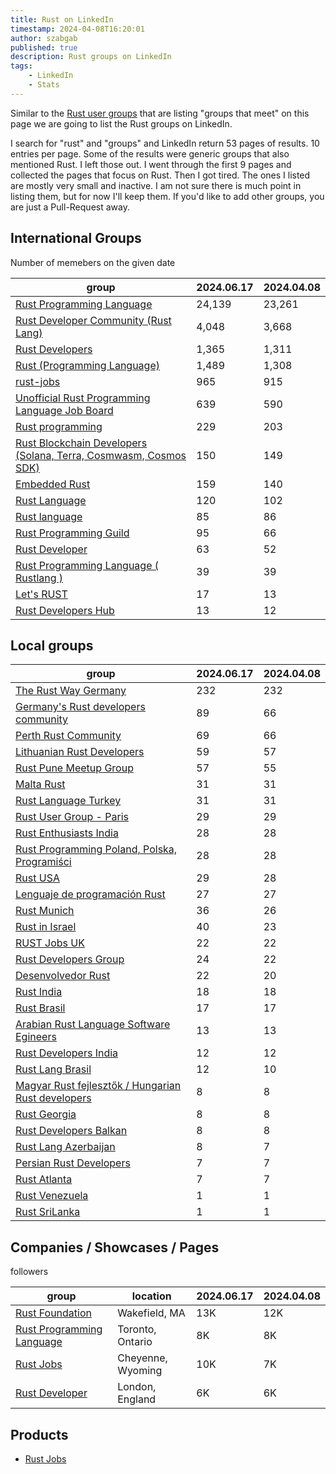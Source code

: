 ```yaml
---
title: Rust on LinkedIn
timestamp: 2024-04-08T16:20:01
author: szabgab
published: true
description: Rust groups on LinkedIn
tags:
    - LinkedIn
    - Stats
---
```


Similar to the [Rust user groups](/user-groups) that are listing "groups that meet" on this page we are going to list the Rust groups on LinkedIn.

I search for "rust" and "groups" and LinkedIn return 53 pages of results. 10 entries per page. Some of the results were generic groups that also mentioned Rust.
I left those out. I went through the first 9 pages and collected the pages that focus on Rust. Then I got tired. The ones I listed are mostly very small and inactive.
I am not sure there is much point in listing them, but for now I'll keep them. If  you'd like to add other groups, you are just a Pull-Request away.


## International Groups

Number of memebers on the given date

| group | 2024.06.17 |  2024.04.08 |
| ----- | ---------- | ----------- |
| [Rust Programming Language](https://www.linkedin.com/groups/4973032/)                                        | 24,139 | 23,261 |
| [Rust Developer Community (Rust Lang)](https://www.linkedin.com/groups/12537155/)                            |  4,048 |  3,668 |
| [Rust Developers](https://www.linkedin.com/groups/6931877/)                                                  |  1,365 |  1,311 |
| [Rust (Programming Language)](https://www.linkedin.com/groups/12566531/)                                     |  1,489 |  1,308 |
| [rust-jobs](https://www.linkedin.com/groups/8854292/)                                                        |    965 |    915 |
| [Unofficial Rust Programming Language Job Board](https://www.linkedin.com/groups/12495575/)                  |    639 |    590 |
| [Rust programming](https://www.linkedin.com/groups/13967773/)                                                |    229 |    203 |
| [Rust Blockchain Developers (Solana, Terra, Cosmwasm, Cosmos SDK)](https://www.linkedin.com/groups/8541444/) |    150 |    149 |
| [Embedded Rust](https://www.linkedin.com/groups/9377917/)                                                    |    159 |    140 |
| [Rust Language](https://www.linkedin.com/groups/9272194/)                                                    |    120 |    102 |
| [Rust language](https://www.linkedin.com/groups/8733663/)                                                    |     85 |     86 |
| [Rust Programming Guild](https://www.linkedin.com/groups/9557754/)                                           |     95 |     66 |
| [Rust Developer](https://www.linkedin.com/groups/9082241/)                                                   |     63 |     52 |
| [Rust Programming Language ( Rustlang )](https://www.linkedin.com/groups/14028940/)                          |     39 |     39 |
| [Let's RUST](https://www.linkedin.com/groups/12767039/)                                                      |     17 |     13 |
| [Rust Developers Hub](https://www.linkedin.com/groups/14332092/)                                             |     13 |     12 |


## Local groups

| group | 2024.06.17 |  2024.04.08 |
| ----- | ---------- | ----------- |
| [The Rust Way Germany](https://www.linkedin.com/groups/12783495/)                              | 232 | 232 |
| [Germany's Rust developers community](https://www.linkedin.com/groups/12787409/)               |  89 |  66 |
| [Perth Rust Community](https://www.linkedin.com/groups/7439562/)                               |  69 |  66 |
| [Lithuanian Rust Developers](https://www.linkedin.com/groups/8205799/)                         |  59 |  57 |
| [Rust Pune Meetup Group](https://www.linkedin.com/groups/9514371/)                             |  57 |  55 |
| [Malta Rust](https://www.linkedin.com/groups/9519240/)                                         |  31 |  31 |
| [Rust Language Turkey](https://www.linkedin.com/groups/12742475/)                              |  31 |  31 |
| [Rust User Group - Paris](https://www.linkedin.com/groups/12489231/)                           |  29 |  29 |
| [Rust Enthusiasts India](https://www.linkedin.com/groups/13617212/)                            |  28 |  28 |
| [Rust Programming Poland, Polska, Programiści](https://www.linkedin.com/groups/12699271/)      |  28 |  28 |
| [Rust USA](https://www.linkedin.com/groups/12501964/)                                          |  29 |  28 |
| [Lenguaje de programación Rust](https://www.linkedin.com/groups/13979404/)                     |  27 |  27 |
| [Rust Munich](https://www.linkedin.com/groups/9802799/)                                        |  36 |  26 |
| [Rust in Israel](https://www.linkedin.com/groups/12915149/)                                    |  40 |  23 |
| [RUST Jobs UK](https://www.linkedin.com/groups/9046953/)                                       |  22 |  22 |
| [Rust Developers Group](https://www.linkedin.com/groups/8896423/)                              |  24 |  22 |
| [Desenvolvedor Rust](https://www.linkedin.com/groups/13887084/)                                |  22 |  20 |
| [Rust India](https://www.linkedin.com/groups/13982267/)                                        |  18 |  18 |
| [Rust Brasil](https://www.linkedin.com/groups/8781783/)                                        |  17 |  17 |
| [Arabian Rust Language Software Egineers](https://www.linkedin.com/groups/13949531/)           |  13 |  13 |
| [Rust Developers India](https://www.linkedin.com/groups/12966595/)                             |  12 |  12 |
| [Rust Lang Brasil](https://www.linkedin.com/groups/9393397/)                                   |  12 |  10 |
| [Magyar Rust fejlesztők / Hungarian Rust developers](https://www.linkedin.com/groups/9588003/) |   8 |   8 |
| [Rust Georgia](https://www.linkedin.com/groups/8980532/)                                       |   8 |   8 |
| [Rust Developers Balkan](https://www.linkedin.com/groups/13993997/)                            |   8 |   8 |
| [Rust Lang Azerbaijan](https://www.linkedin.com/groups/9581819/)                               |   8 |   7 |
| [Persian Rust Developers](https://www.linkedin.com/groups/9085811/)                            |   7 |   7 |
| [Rust Atlanta](https://www.linkedin.com/groups/12504849/)                                      |   7 |   7 |
| [Rust Venezuela](https://www.linkedin.com/groups/9809096/)                                     |   1 |   1 |
| [Rust SriLanka](https://www.linkedin.com/groups/14426899/)                                     |   1 |   1 |


## Companies / Showcases / Pages

followers

| group | location | 2024.06.17 |  2024.04.08 |
| ----- | -------- | ---------- | ----------- |
| [Rust Foundation](https://www.linkedin.com/company/rust-foundation/)                              | Wakefield, MA     | 13K | 12K |
| [Rust Programming Language](https://www.linkedin.com/showcase/knoldus-rust-programming-language/) | Toronto, Ontario  |  8K |  8K |
| [Rust Jobs](https://www.linkedin.com/company/rustjobs-dev/)                                       | Cheyenne, Wyoming | 10K |  7K |
| [Rust Developer](https://www.linkedin.com/company/rust-developer/)                                | London, England   |  6K |  6K |

## Products

* [Rust Jobs](https://www.linkedin.com/products/rustjobs-dev-hire-rust-engineers/)

